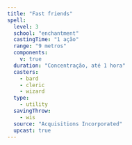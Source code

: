 ```yaml
---
title: "Fast friends"
spell:
  level: 3
  school: "enchantment"
  castingTime: "1 ação"
  range: "9 metros"
  components:
    v: true
  duration: "Concentração, até 1 hora"
  casters:
    - bard
    - cleric
    - wizard
  type:
    - utility
  savingThrow:
    - wis
  source: "Acquisitions Incorporated"
  upcast: true
---
```

